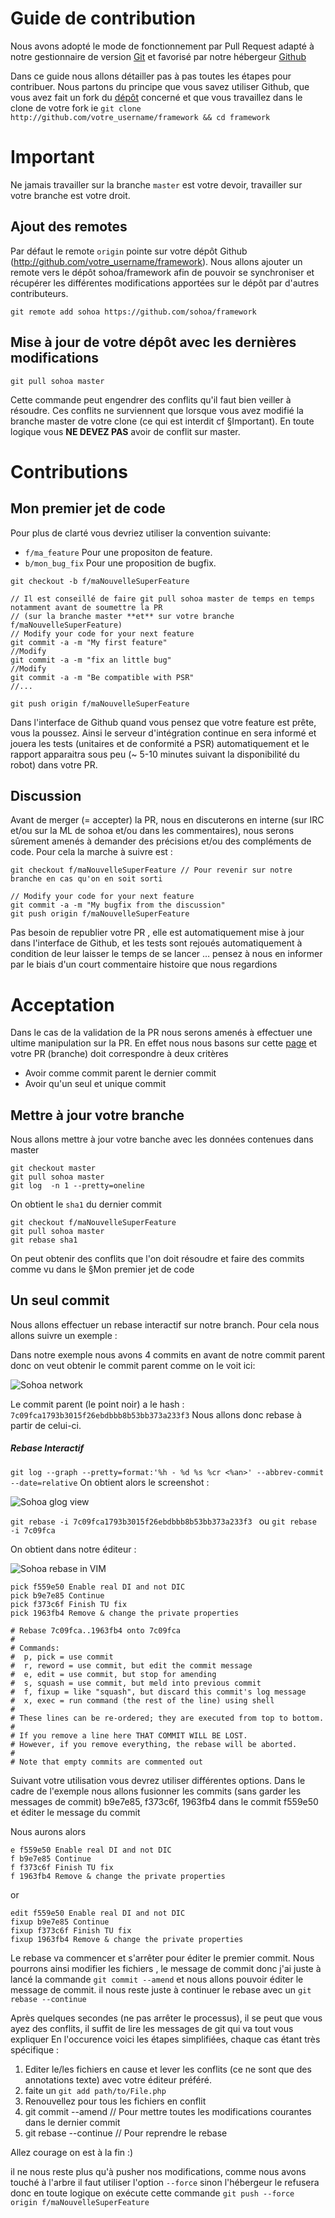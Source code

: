 Guide de contribution
======

Nous avons adopté le mode de fonctionnement par Pull Request
adapté à notre gestionnaire de version  [Git](http://git-scm.com/) et favorisé par notre hébergeur
[Github](http://github.com/)

Dans ce guide nous allons détailler pas à pas toutes les étapes pour contribuer.
Nous partons du principe que vous savez utiliser Github, que vous avez fait
un fork du [dépôt](http://github.com/sohoa/framework) concerné et que vous
travaillez dans le clone de votre fork ie `git clone http://github.com/votre_username/framework && cd framework`


Important
=====

Ne jamais travailler sur la branche `master` est votre devoir, travailler sur votre branche est votre droit.

Ajout des remotes
-----

Par défaut le remote `origin` pointe sur votre dépôt Github (http://github.com/votre_username/framework).
Nous allons ajouter un remote vers le dépôt sohoa/framework afin de pouvoir se synchroniser et récupérer les différentes 
modifications apportées sur le dépôt par d'autres contributeurs.

```
git remote add sohoa https://github.com/sohoa/framework
```

Mise à jour de votre dépôt avec les dernières modifications
-----

```
git pull sohoa master
```

Cette commande peut engendrer des conflits qu'il faut bien veiller à résoudre. Ces conflits ne surviennent que lorsque vous avez modifié	 la branche master de votre clone (ce qui est interdit cf §Important).
En toute logique vous **NE DEVEZ PAS** avoir de conflit sur master.

Contributions
=====

Mon premier jet de code
-----

Pour plus de clarté vous devriez utiliser la convention suivante:
*	`f/ma_feature` Pour une propositon de feature.
*	`b/mon_bug_fix` Pour une proposition de bugfix.


```
git checkout -b f/maNouvelleSuperFeature

// Il est conseillé de faire git pull sohoa master de temps en temps notamment avant de soumettre la PR
// (sur la branche master **et** sur votre branche f/maNouvelleSuperFeature)
// Modify your code for your next feature
git commit -a -m "My first feature"
//Modify
git commit -a -m "fix an little bug"
//Modify
git commit -a -m "Be compatible with PSR"
//...

git push origin f/maNouvelleSuperFeature
```

Dans l'interface de Github quand vous pensez que votre feature est prête, vous la poussez. 
Ainsi le serveur d'intégration continue en sera informé et jouera les tests (unitaires et de conformité a PSR) automatiquement
et le rapport apparaitra sous peu (~ 5-10 minutes suivant la disponibilité du robot) dans votre PR.

Discussion
-----

Avant de merger (= accepter) la PR, nous en discuterons en interne (sur IRC et/ou sur la ML de sohoa et/ou dans les commentaires),
nous serons sûrement amenés à demander des précisions et/ou des compléments de code. Pour cela la marche à suivre est :


```
git checkout f/maNouvelleSuperFeature // Pour revenir sur notre branche en cas qu'on en soit sorti

// Modify your code for your next feature
git commit -a -m "My bugfix from the discussion"
git push origin f/maNouvelleSuperFeature
```

Pas besoin de republier votre PR , elle est automatiquement mise à jour dans l'interface de Github, et les tests sont rejoués automatiquement
à condition de leur laisser le temps de se lancer … pensez à nous en informer par le biais d'un court commentaire histoire que nous regardions	

Acceptation
=====

Dans le cas de la validation de la PR nous serons amenés à effectuer une ultime manipulation sur la PR.
En effet nous nous basons sur cette [page](http://github.com/sohoa/framework/network) et votre PR (branche) doit correspondre à deux critères
*	Avoir comme commit parent le dernier commit
*	Avoir qu'un seul et unique commit

Mettre à jour votre branche
-----

Nous allons mettre à jour votre banche avec les données contenues dans master

```
git checkout master
git pull sohoa master
git log  -n 1 --pretty=oneline
```
On obtient le `sha1` du dernier commit

``` 
git checkout f/maNouvelleSuperFeature
git pull sohoa master
git rebase sha1
```

On peut obtenir des conflits que l'on doit résoudre et faire des commits comme vu dans le  §Mon premier jet de code


Un seul commit
-----

Nous allons effectuer un rebase interactif sur notre branch.
Pour cela nous allons suivre un exemple :

Dans notre exemple nous avons 4 commits en avant de notre commit parent
donc on veut obtenir le commit parent comme on le voit ici:

![Sohoa network](http://imageshack.com/a/img401/1120/dh4k.png)

Le commit parent (le point noir) a le hash : `7c09fca1793b3015f26ebdbbb8b53bb373a233f3`
Nous allons donc rebase à partir de celui-ci.


##### Rebase Interactif

`git log --graph --pretty=format:'%h - %d %s %cr <%an>' --abbrev-commit --date=relative`
On obtient alors le screenshot :

![Sohoa glog view](http://imageshack.com/a/img839/7861/62b1.png)

`git rebase -i 7c09fca1793b3015f26ebdbbb8b53bb373a233f3 ` ou `git rebase -i 7c09fca`

On obtient dans notre éditeur :

![Sohoa rebase in VIM](http://imageshack.com/a/img833/9886/si18.png)

  
 ```
pick f559e50 Enable real DI and not DIC
pick b9e7e85 Continue
pick f373c6f Finish TU fix
pick 1963fb4 Remove & change the private properties

# Rebase 7c09fca..1963fb4 onto 7c09fca
#
# Commands:
#  p, pick = use commit
#  r, reword = use commit, but edit the commit message
#  e, edit = use commit, but stop for amending
#  s, squash = use commit, but meld into previous commit
#  f, fixup = like "squash", but discard this commit's log message
#  x, exec = run command (the rest of the line) using shell
#
# These lines can be re-ordered; they are executed from top to bottom.
#
# If you remove a line here THAT COMMIT WILL BE LOST.
# However, if you remove everything, the rebase will be aborted.
#
# Note that empty commits are commented out
```

Suivant votre utilisation vous devrez utiliser différentes options. Dans le cadre de l'exemple nous allons fusionner les commits (sans garder les messages de commit)
b9e7e85, f373c6f, 1963fb4 dans le commit f559e50 et éditer le message du commit

Nous aurons alors 


```
e f559e50 Enable real DI and not DIC
f b9e7e85 Continue
f f373c6f Finish TU fix
f 1963fb4 Remove & change the private properties
```
or

```
edit f559e50 Enable real DI and not DIC
fixup b9e7e85 Continue
fixup f373c6f Finish TU fix
fixup 1963fb4 Remove & change the private properties
```

Le rebase va commencer et s'arrêter pour éditer le premier commit. Nous pourrons ainsi modifier les fichiers , le message de commit
donc j'ai juste à lancé la commande `git commit --amend` et nous allons pouvoir éditer le message de commit.
il nous reste juste à continuer le rebase avec un `git rebase --continue`

Après quelques secondes (ne pas arrêter le processus), il se peut que vous ayez des conflits, il suffit de lire les messages de git qui va tout vous expliquer
En l'occurence voici les étapes simplifiées, chaque cas étant très spécifique :

1. Editer le/les fichiers en cause et lever les conflits (ce ne sont que des annotations texte) avec votre éditeur préféré.
2. faite un `git add path/to/File.php`
3. Renouvellez pour tous les fichiers en conflit
4. git commit --amend // Pour mettre toutes les modifications courantes dans le dernier commit
5. git rebase --continue // Pour reprendre le rebase


Allez courage on est à la fin :)

il ne nous reste plus qu'à pusher nos modifications, comme nous avons touché à l'arbre il faut utiliser l'option `--force` sinon l'hébergeur le refusera
donc en toute logique on exécute cette commande `git push --force origin f/maNouvelleSuperFeature`

